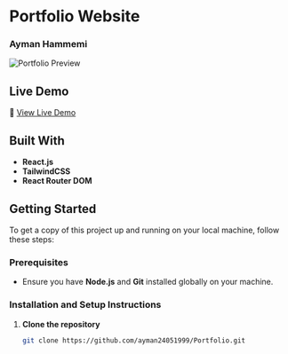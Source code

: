 # Portfolio Website
### Ayman Hammemi

![Portfolio Preview](https://github.com/user-attachments/assets/54f3dac4-ba34-4826-8015-847902e7f00b)

## Live Demo
🔗 [View Live Demo](https://ayman24051999.github.io/Portfolio)

## Built With
- **React.js**
- **TailwindCSS**
- **React Router DOM**

## Getting Started
To get a copy of this project up and running on your local machine, follow these steps:

### Prerequisites
- Ensure you have **Node.js** and **Git** installed globally on your machine.

### Installation and Setup Instructions
1. **Clone the repository**
   ```bash
   git clone https://github.com/ayman24051999/Portfolio.git
